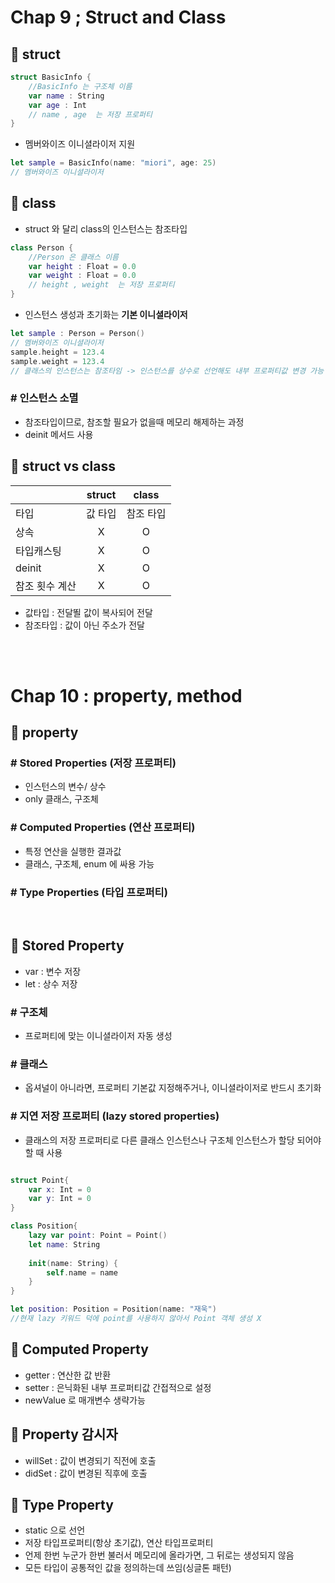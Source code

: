 # Chap 9 ; Struct and Class 

## 📝 struct 
```swift 
struct BasicInfo {
    //BasicInfo 는 구조체 이름
    var name : String
    var age : Int
    // name , age  는 저장 프로퍼티
}
```
- 멤버와이즈 이니셜라이저 지원
```swift
let sample = BasicInfo(name: "miori", age: 25) 
// 멤버와이즈 이니셜라이저
```

## 📝 class
- struct 와 달리 class의 인스턴스는 참조타입
```swift 
class Person {
    //Person 은 클래스 이름
    var height : Float = 0.0
    var weight : Float = 0.0
    // height , weight  는 저장 프로퍼티
}
```
- 인스턴스 생성과 초기화는 <b>기본 이니셜라이저</b>
```swift
let sample : Person = Person()
// 멤버와이즈 이니셜라이저
sample.height = 123.4
sample.weight = 123.4
// 클래스의 인스턴스는 참조타임 -> 인스턴스를 상수로 선언해도 내부 프로퍼티값 변경 가능
```

### # 인스턴스 소멸
- 참조타입이므로, 참조할 필요가 없을때 메모리 해제하는 과정
- deinit 메서드 사용

## 📝 struct vs class

||struct|class|
|:---|:---:|:---:|
|타입|값 타입|참조 타입|
|상속|X|O|
|타입캐스팅|X|O|
|deinit|X|O|
|참조 횟수 계산|X|O|

- 값타입 : 전달뙬 값이 복사되어 전달
- 참조타입 : 값이 아닌 주소가 전달

<br><br>

# Chap 10 : property, method
## 📝 property 
### # Stored Properties (저장 프로퍼티)
- 인스턴스의 변수/ 상수
- only 클래스, 구조체
### # Computed Properties (연산 프로퍼티)
- 특정 연산을 실행한 결과값
- 클래스, 구조체, enum 에 싸용 가능
### # Type Properties (타입 프로퍼티)

<br>

## 📝 Stored Property
- var : 변수 저장
- let : 상수 저장
### # 구조체
- 프로퍼티에 맞는 이니셜라이저 자동 생성
### # 클래스
- 옵셔널이 아니라면, 프로퍼티 기본값 지정해주거나, 이니셜라이저로 반드시 초기화

### # 지연 저장 프로퍼티 (lazy stored properties)
- 클래스의 저장 프로퍼티로 다른 클래스 인스턴스나 구조체 인스턴스가 할당 되어야 할 때 사용

```swift

struct Point{
    var x: Int = 0
    var y: Int = 0
}

class Position{
    lazy var point: Point = Point()
    let name: String
    
    init(name: String) {
        self.name = name
    }
}

let position: Position = Position(name: "재욱")
//현재 lazy 키워드 덕에 point를 사용하지 않아서 Point 객체 생성 X
```

## 📝 Computed Property
- getter : 연산한 값 반환
- setter : 은닉화된 내부 프로퍼티값 간접적으로 설정
- newValue 로 매개변수 생략가능

## 📝 Property 감시자
- willSet : 값이 변경되기 직전에 호출
- didSet : 값이 변경된 직후에 호출

## 📝 Type Property 
- static 으로 선언
- 저장 타입프로퍼티(항상 초기값), 연산 타입프로퍼티
- 언제 한번 누군가 한번 불러서 메모리에 올라가면, 그 뒤로는 생성되지 않음
- 모든 타입이 공통적인 값을 정의하는데 쓰임(싱글톤 패턴)
